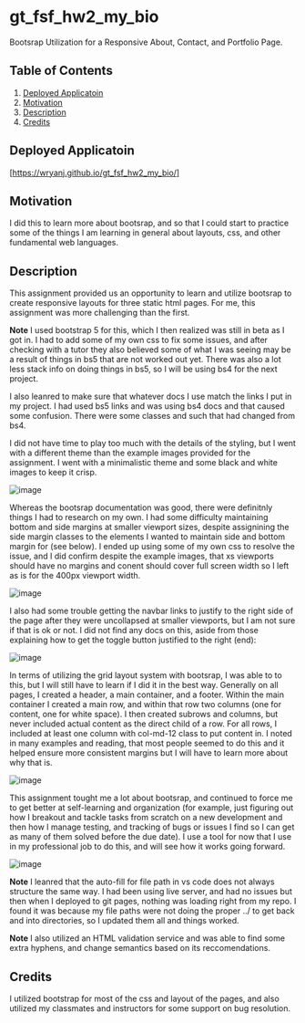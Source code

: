 # gt_fsf_hw2_my_bio
Bootsrap Utilization for a Responsive About, Contact, and Portfolio Page.

## Table of Contents

1.  [Deployed Applicatoin](#Deployed-Applicatoin)
2.  [Motivation](#Motivation)
3.  [Description](#Description)
4.  [Credits](#Credits)

## Deployed Applicatoin
[https://wryanj.github.io/gt_fsf_hw2_my_bio/]

## Motivation
I did this to learn more about bootsrap, and so that I could start to practice some of the things I am learning in general about layouts, css, and other fundamental web languages. 

## Description
This assignment provided us an opportunity to learn and utilize bootsrap to create responsive layouts for three static html pages. For me, this assignment was more challenging than the first. 

**Note** I used bootstrap 5 for this, which I then realized was still in beta as I got in. I had to add some of my own css to fix some issues, and after checking with a tutor they also believed some of what I was seeing may be a result of things in bs5 that are not worked out yet. There was also a lot less stack info on doing things in bs5, so I will be using bs4 for the next project.

I also leanred to make sure that whatever docs I use match the links I put in my project. I had used bs5 links and was using bs4 docs and that caused some confusion. There were some classes and such that had changed from bs4. 

I did not have time to play too much with the details of the styling, but I went with a different theme than the example images provided for the assignment. I went with a minimalistic theme and some black and white images to keep it crisp.

![image](https://user-images.githubusercontent.com/72420733/102654705-035b6b00-413f-11eb-8bd1-3fc4557274a7.png)

Whereas the bootsrap documentation was good, there were definitnly things I had to research on my own. I had some difficulty maintaining bottom and side margins at smaller viewport sizes, despite assignining the side margin classes to the elements I wanted to maintain side and bottom margin for (see below). I ended up using some of my own css to resolve the issue, and I did confirm despite the example images, that xs viewports should have no margins and conent should cover full screen width so I left as is for the 400px viewport width.

![image](https://user-images.githubusercontent.com/72420733/102654603-cdb68200-413e-11eb-8f7d-91c46a55a33f.png)

I also had some trouble getting the navbar links to justify to the right side of the page after they were uncollapsed at smaller viewports, but I am not sure if that is ok or not. I did not find any docs on this, aside from those explaining how to get the toggle button justified to the right (end):

![image](https://user-images.githubusercontent.com/72420733/102438027-8cf92480-3fe9-11eb-8bcd-837f9068f373.png)

In terms of utilizing the grid layout system with bootsrap, I was able to to this, but I will still have to learn if I did it in the best way. Generally on all pages, I created a header, a main container, and a footer. Within the main container I created a main row, and within that row two columns (one for content, one for white space). I then created subrows and columns, but never included actual content as the direct child of a row. For all rows, I included at least one column with col-md-12 class to put content in. I noted in many examples and reading, that most people seemed to do this and it helped ensure more consistent margins but I will have to learn more about why that is. 

![image](https://user-images.githubusercontent.com/72420733/102438076-a306e500-3fe9-11eb-88bf-41c59b1f80db.png)

This assignment tought me a lot about bootsrap, and continued to force me to get better at self-learning and organization (for example, just figuring out how I breakout and tackle tasks from scratch on a new development and then how I manage testing, and tracking of bugs or issues I find so I can get as many of them solved before the due date). I use a tool for now that I use in my professional job to do this, and will see how it works going forward. 

![image](https://user-images.githubusercontent.com/72420733/102438146-c29e0d80-3fe9-11eb-8ac9-39c4031ee70d.png)

**Note** I leanred that the auto-fill for file path in vs code does not always structure the same way. I had been using live server, and had no issues but then when I deployed to git pages, nothing was loading right from my repo. I found it was because my file paths were not doing the proper ../ to get back and into directories, so I updated them all and things worked. 

**Note** I also utilized an HTML validation service and was able to find some extra hyphens, and change semantics based on its reccomendations.


## Credits
I utilized bootstrap for most of the css and layout of the pages, and also utilized my classmates and instructors for some support on bug resolution.
